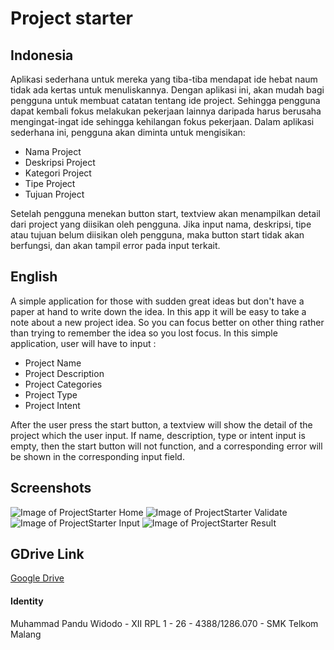 # Project starter

## Indonesia

Aplikasi sederhana untuk mereka yang tiba-tiba mendapat ide hebat naum tidak ada kertas untuk menuliskannya. Dengan aplikasi ini, akan mudah bagi pengguna untuk membuat catatan tentang ide project. Sehingga pengguna dapat kembali fokus melakukan pekerjaan lainnya daripada harus berusaha mengingat-ingat ide sehingga kehilangan fokus pekerjaan.
Dalam aplikasi sederhana ini, pengguna akan diminta untuk mengisikan:

* Nama Project
* Deskripsi Project
* Kategori Project
* Tipe Project
* Tujuan Project

Setelah pengguna menekan button start, textview akan menampilkan detail dari project yang diisikan oleh pengguna.
Jika input nama, deskripsi, tipe atau tujuan belum diisikan oleh pengguna, maka button start tidak akan berfungsi, dan akan tampil error pada input terkait.


## English

A simple application for those with sudden great ideas but don't have a paper at hand to write down the idea. In this app it will be easy to take a note about a new project idea. So you can focus better on other thing rather than trying to remember the idea so you lost focus.
In this simple application, user will have to input :
* Project Name
* Project Description
* Project Categories
* Project Type
* Project Intent

After the user press the start button, a textview will show the detail of the project which the user input.
If name, description, type or intent input is empty, then the start button will not function, and a corresponding error will be shown in the corresponding input field.

## Screenshots
![Image of ProjectStarter Home](https://github.com/muhammadfandu/project-starter/blob/master/screenshots/home.png)
![Image of ProjectStarter Validate](https://github.com/muhammadfandu/project-starter/blob/master/screenshots/validate.png)
![Image of ProjectStarter Input](https://github.com/muhammadfandu/project-starter/blob/master/screenshots/input.png)
![Image of ProjectStarter Result](https://github.com/muhammadfandu/project-starter/blob/master/screenshots/result.png)

## GDrive Link
[Google Drive](https://drive.google.com/file/d/0B7PzuWrOjVW-WnQ0YUMzdEQzS1k/view?usp=sharing)

#### Identity
Muhammad Pandu Widodo - 
XII RPL 1 - 
26 - 
4388/1286.070 - 
SMK Telkom Malang
